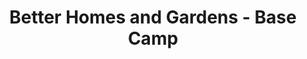 ---
title: "Better Homes and Gardens - Base Camp"
url: /richmond/better-homes-and-gardens-base-camp/
shop: shop
---